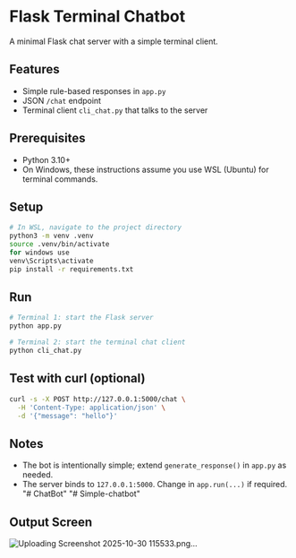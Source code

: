 # Flask Terminal Chatbot

A minimal Flask chat server with a simple terminal client.

## Features
- Simple rule-based responses in `app.py`
- JSON `/chat` endpoint
- Terminal client `cli_chat.py` that talks to the server

## Prerequisites
- Python 3.10+
- On Windows, these instructions assume you use WSL (Ubuntu) for terminal commands.

## Setup
```bash
# In WSL, navigate to the project directory
python3 -m venv .venv
source .venv/bin/activate 
for windows use 
venv\Scripts\activate
pip install -r requirements.txt
```

## Run
```bash
# Terminal 1: start the Flask server
python app.py

# Terminal 2: start the terminal chat client
python cli_chat.py
```

## Test with curl (optional)
```bash
curl -s -X POST http://127.0.0.1:5000/chat \
  -H 'Content-Type: application/json' \
  -d '{"message": "hello"}'
```

## Notes
- The bot is intentionally simple; extend `generate_response()` in `app.py` as needed.
- The server binds to `127.0.0.1:5000`. Change in `app.run(...)` if required.
"# ChatBot" 
"# Simple-chatbot"


## Output Screen
![Uploading Screenshot 2025-10-30 115533.png…]()

